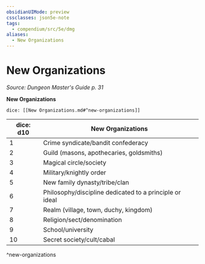 ```yaml
---
obsidianUIMode: preview
cssclasses: json5e-note
tags:
  - compendium/src/5e/dmg
aliases:
  - New Organizations
---
```

# New Organizations
*Source: Dungeon Master's Guide p. 31* 

**New Organizations**

`dice: [[New Organizations.md#^new-organizations]]`

| dice: d10 | New Organizations |
|-----------|-------------------|
| 1 | Crime syndicate/bandit confederacy |
| 2 | Guild (masons, apothecaries, goldsmiths) |
| 3 | Magical circle/society |
| 4 | Military/knightly order |
| 5 | New family dynasty/tribe/clan |
| 6 | Philosophy/discipline dedicated to a principle or ideal |
| 7 | Realm (village, town, duchy, kingdom) |
| 8 | Religion/sect/denomination |
| 9 | School/university |
| 10 | Secret society/cult/cabal |
^new-organizations
